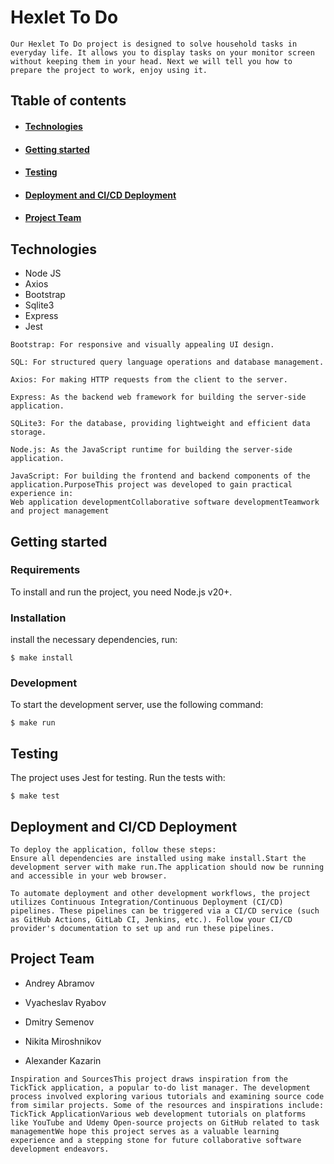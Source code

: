 # Hexlet To Do 
```
Our Hexlet To Do project is designed to solve household tasks in everyday life. It allows you to display tasks on your monitor screen without keeping them in your head. Next we will tell you how to prepare the project to work, enjoy using it.
```
## Ttable of contents
- #### [Technologies](##technologies)
- #### [Getting started](##getting)
- #### [Testing](##testing)
- #### [Deployment and CI/CD Deployment](##deployment)
- #### [Project Team](##project)

## Technologies
- Node JS
- Axios
- Bootstrap
- Sqlite3
- Express
- Jest

```
Bootstrap: For responsive and visually appealing UI design.

SQL: For structured query language operations and database management.

Axios: For making HTTP requests from the client to the server.

Express: As the backend web framework for building the server-side application.

SQLite3: For the database, providing lightweight and efficient data storage.

Node.js: As the JavaScript runtime for building the server-side application.

JavaScript: For building the frontend and backend components of the application.PurposeThis project was developed to gain practical experience in:
Web application developmentCollaborative software developmentTeamwork and project management
```

## Getting started

### Requirements

To install and run the project, you need Node.js v20+.

### Installation
install the necessary dependencies, run:
```
$ make install
```

### Development
To start the development server, use the following command:
```
$ make run
```

## Testing
The project uses Jest for testing. Run the tests with:
```
$ make test
```

## Deployment and CI/CD Deployment
```
To deploy the application, follow these steps:
Ensure all dependencies are installed using make install.Start the development server with make run.The application should now be running and accessible in your web browser.

To automate deployment and other development workflows, the project utilizes Continuous Integration/Continuous Deployment (CI/CD) pipelines. These pipelines can be triggered via a CI/CD service (such as GitHub Actions, GitLab CI, Jenkins, etc.). Follow your CI/CD provider's documentation to set up and run these pipelines.
```

## Project Team

- Andrey Abramov

- Vyacheslav Ryabov

- Dmitry Semenov

- Nikita Miroshnikov

- Alexander Kazarin

```
Inspiration and SourcesThis project draws inspiration from the TickTick application, a popular to-do list manager. The development process involved exploring various tutorials and examining source code from similar projects. Some of the resources and inspirations include:
TickTick ApplicationVarious web development tutorials on platforms like YouTube and Udemy Open-source projects on GitHub related to task managementWe hope this project serves as a valuable learning experience and a stepping stone for future collaborative software development endeavors.
```


